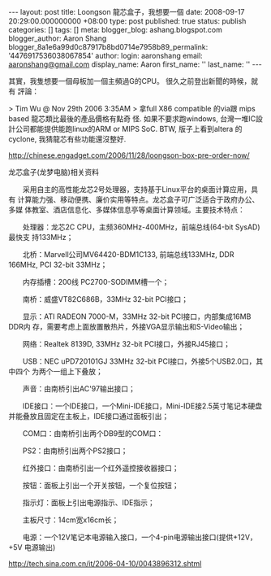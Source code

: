 --- layout: post title: Loongson 龍芯盒子，我想要一個 date: 2008-09-17 20:29:00.000000000 +08:00 type: post published: true status: publish categories: \[\] tags: \[\] meta: blogger\_blog: ashang.blogspot.com blogger\_author: Aaron Shang blogger\_8a1e6a99d0c87917b8bd0714e7958b89\_permalink: '4476917536038067854' author: login: aaronshang email: aaronshang@gmail.com display\_name: Aaron first\_name: '' last\_name: '' ---

其實，我隻想要一個母板加一個主頻過G的CPU。 很久之前登出新聞的時候，就有
評論：

&gt; Tim Wu @ Nov 29th 2006 3:35AM
&gt; 拿full X86 compatible 的via跟 mips based 龍芯類比最後的產品價格有點奇
怪. 如果不要求跑windows, 台灣一堆IC設計公司都能提供能跑linux的ARM or
MIPS SoC. BTW, 版子上看到altera 的cyclone, 我猜龍芯有些功能還沒整好.

<http://chinese.engadget.com/2006/11/28/loongson-box-pre-order-now/>

龙芯盒子(龙梦电脑)相关资料

　　采用自主的高性能龙芯2号处理器，支持基于Linux平台的桌面计算应用，具有
计算能力强、移动便携、廉价实用等特点。龙芯盒子可广泛适合于政府办公、多媒
体教室、酒店信息化、多媒体信息亭等桌面计算领域。主要技术特点：

　　处理器：龙芯2C CPU，主频360MHz-400MHz，前端总线(64-bit SysAD)最快支
持133MHz；

　　北桥：Marvell公司MV64420-BDM1C133, 前端总线133MHz, DDR 166MHz, PCI
32-bit 33MHz；

　　内存插槽：200线 PC2700-SODIMM槽一个；

　　南桥：威盛VT82C686B，33MHz 32-bit PCI接口；

　　显示：ATI RADEON 7000-M，33MHz 32-bit PCI接口，内部集成16MB DDR内
存，需要考虑上面放置散热片，外接VGA显示输出和S-Video输出；

　　网络：Realtek 8139D, 33MHz 32-bit PCI接口，外接RJ45接口；

　　USB：NEC uPD720101GJ 33MHz 32-bit PCI接口，外接5个USB2.0口，其中四个
为两个一组上下叠放；

　　声音：由南桥引出AC'97输出接口；

　　IDE接口：一个IDE接口，一个Mini-IDE接口，Mini-IDE接2.5英寸笔记本硬盘
并能叠放且固定在主板上，IDE接口通过面板引出；

　　COM口：由南桥引出两个DB9型的COM口：

　　PS2：由南桥引出两个PS2接口；

　　红外接口：由南桥引出一个红外遥控接收器接口；

　　按钮：面板上引出一个开关按钮，一个复位按钮；

　　指示灯：面板上引出电源指示、IDE指示；

　　主板尺寸：14cm宽x16cm长；

　　电源：一个12V笔记本电源输入接口，一个4-pin电源输出接口(提供+12V，+5V
电源输出)

<http://tech.sina.com.cn/it/2006-04-10/0043896312.shtml>

<img src="%7B%7B%20site.baseurl%20%7D%7D/assets/4041220-4476917536038067854?l=ashang.blogspot.com" width="1" height="1" />
